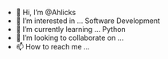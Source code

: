 - 👋 Hi, I’m @Ahlicks
- 👀 I’m interested in ... Software Development
- 🌱 I’m currently learning ... Python
- 💞️ I’m looking to collaborate on ...
- 📫 How to reach me ...

<!---
Ahlicks/Ahlicks is a ✨ special ✨ repository because its `README.md` (this file) appears on your GitHub profile.
You can click the Preview link to take a look at your changes.
--->
